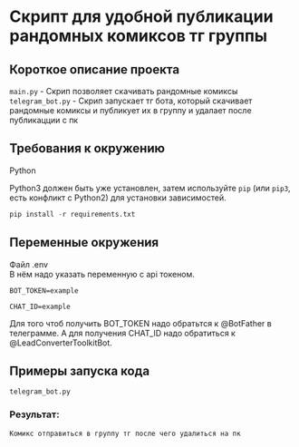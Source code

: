 # Скрипт для удобной публикации рандомных комиксов тг группы

## Короткое описание проекта

```main.py``` - Скрип позволяет скачивать рандомные комиксы
```telegram_bot.py``` - Скрип запускает тг бота, который скачивает рандомные комиксы и публикует их в группу и удалает после публикацции с пк

## Требования к окружению
Python

Python3 должен быть уже установлен,
затем используйте `pip` (или `pip3`, есть конфликт с Python2) для установки зависимостей.
```python
pip install -r requirements.txt
```

## Переменные окружения
Файл .env      
В нём надо указать переменную с api токеном.
```
BOT_TOKEN=example
```
```
CHAT_ID=example
```
Для того чтоб получить BOT_TOKEN надо обратьтся к @BotFather в телеграмме.
А для получения CHAT_ID надо обратиться к @LeadConverterToolkitBot.

## Примеры запуска кода
```
telegram_bot.py
```
### Результат:

```
Комикс отправиться в группу тг после чего удалиться на пк
```
